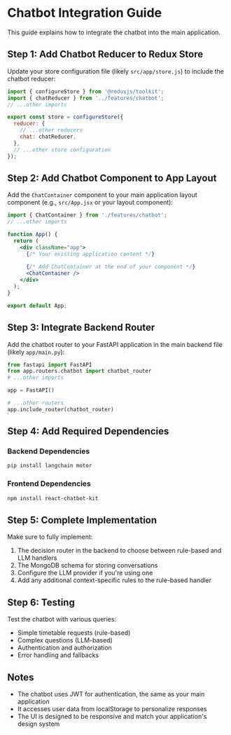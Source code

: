 # Chatbot Integration Guide

This guide explains how to integrate the chatbot into the main application.

## Step 1: Add Chatbot Reducer to Redux Store

Update your store configuration file (likely `src/app/store.js`) to include the chatbot reducer:

```javascript
import { configureStore } from '@reduxjs/toolkit';
import { chatReducer } from '../features/chatbot';
// ...other imports

export const store = configureStore({
  reducer: {
    // ...other reducers
    chat: chatReducer,
  },
  // ...other store configuration
});
```

## Step 2: Add Chatbot Component to App Layout

Add the `ChatContainer` component to your main application layout component (e.g., `src/App.jsx` or your layout component):

```jsx
import { ChatContainer } from './features/chatbot';
// ...other imports

function App() {
  return (
    <div className="app">
      {/* Your existing application content */}
      
      {/* Add ChatContainer at the end of your component */}
      <ChatContainer />
    </div>
  );
}

export default App;
```

## Step 3: Integrate Backend Router

Add the chatbot router to your FastAPI application in the main backend file (likely `app/main.py`):

```python
from fastapi import FastAPI
from app.routers.chatbot import chatbot_router
# ...other imports

app = FastAPI()

# ...other routers
app.include_router(chatbot_router)
```

## Step 4: Add Required Dependencies

### Backend Dependencies
```bash
pip install langchain motor
```

### Frontend Dependencies
```bash
npm install react-chatbot-kit
```

## Step 5: Complete Implementation

Make sure to fully implement:

1. The decision router in the backend to choose between rule-based and LLM handlers
2. The MongoDB schema for storing conversations
3. Configure the LLM provider if you're using one
4. Add any additional context-specific rules to the rule-based handler

## Step 6: Testing

Test the chatbot with various queries:
- Simple timetable requests (rule-based)
- Complex questions (LLM-based)
- Authentication and authorization
- Error handling and fallbacks

## Notes

- The chatbot uses JWT for authentication, the same as your main application
- It accesses user data from localStorage to personalize responses
- The UI is designed to be responsive and match your application's design system

